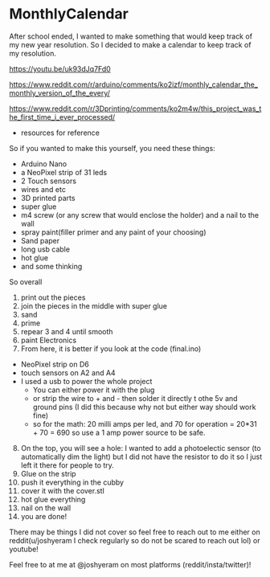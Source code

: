 # MonthlyCalendar

After school ended, I wanted to make something that would keep track of my new year resolution. So I decided to make a calendar to keep track of my resolution.

https://youtu.be/uk93dJq7Fd0

https://www.reddit.com/r/arduino/comments/ko2izf/monthly_calendar_the_monthly_version_of_the_every/

https://www.reddit.com/r/3Dprinting/comments/ko2m4w/this_project_was_the_first_time_i_ever_processed/
- resources for reference

So if you wanted to make this yourself, you need these things:
- Arduino Nano
- a NeoPixel strip of 31 leds
- 2 Touch sensors
- wires and etc
- 3D printed parts
- super glue
- m4 screw (or any screw that would enclose the holder) and a nail to the wall
- spray paint(filler primer and any paint of your choosing)
- Sand paper
- long usb cable
- hot glue
- and some thinking

So overall
1. print out the pieces
2. join the pieces in the middle with super glue 
3. sand
4. prime
5. repear 3 and 4 until smooth
6. paint
Electronics
7. From here, it is better if you look at the code (final.ino)
- NeoPixel strip on D6
- touch sensors on A2 and A4
- I used a usb to power the whole project
    - You can either power it with the plug
    - or strip the wire to + and - then solder it directly t othe 5v and ground pins (I did this because why not but either way should work fine)
    - so for the math: 20 milli amps per led, and 70 for operation = 20*31 + 70 = 690 so use a 1 amp power source to be safe.
8. On the top, you will see a hole: I wanted to add a photoelectic sensor (to automatically dim the light) but I did not have the resistor to do it so I just left it there for people to try.
9. Glue on the strip
10. push it everything in the cubby
11. cover it with the cover.stl
12. hot glue everything
13. nail on the wall
14. you are done!

There may be things I did not cover so feel free to reach out to me either on reddit(u/joshyeram I check regularly so do not be scared to reach out lol) or youtube!

Feel free to at me at @joshyeram on most platforms (reddit/insta/twitter)! 
